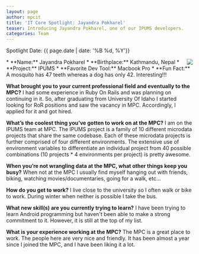 ```yaml
---
layout: page
author: mpcit
title: 'IT Core Spotlight: Jayandra Pokharel'
teaser: Introducing Jayandra Pokharel, one of our IPUMS developers.
categories: Team
---
```


Spotlight Date: {{ page.date | date: '%B %d, %Y'}}

<img src="http://1.gravatar.com/avatar/ed6a6bd490d6b8427fdb8e7a3370dcd4?s=200" style="float:right"/>
* **Name:** Jayandra Pokharel
* **Birthplace:** Kathmandu, Nepal
* **Project:** IPUMS
* **Favorite Dev Tool:** Macbook Pro
* **Fun Fact:** A mosquito has 47 teeth whereas a dog has only 42. Interesting!!!

**What brought you to your current professional field and eventually to the MPC?**
I had some experience in Ruby On Rails and was planning on continuing in it. So, after graduating from University Of Idaho I started looking for RoR positions and saw the vacancy in MPC. Accordingly, I applied for it and got hired.

**What’s the coolest thing you’ve gotten to work on at the MPC?**
I am on the IPUMS team at MPC. The IPUMS project is a family of 10 different microdata projects that share the same codebase. Each of these microdata projects is further comprised of four different environments. The extensive use of environment variables to differentiate an individual project from 40 possible combinations (10 projects * 4 environments per project) is pretty awesome.

**When you’re not wrangling data at the MPC, what other things keep you busy?**
When not at the MPC I usually find myself hanging out with friends, biking, watching movies/documentaries, going for a walk, etc...

**How do you get to work?**
I live close to the university so I often walk or bike to work. During winter when neither is possible I take the bus.

**What new skill(s) are you currently trying to learn?**
I have been trying to learn Android programming but haven't been able to make a strong commitment to it. However, it is still at the top of my list.

**What is your experience working at the MPC?**
The MPC is a great place to work. The people here are very nice and friendly. It has been almost a year since I joined the MPC, and I have been liking it a lot.
